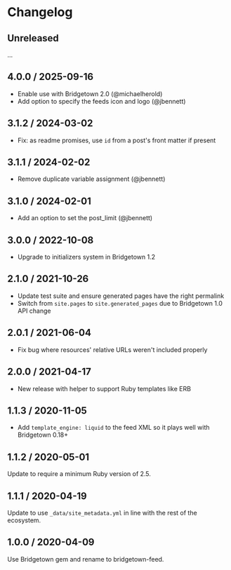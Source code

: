 # Changelog

## Unreleased

...

## 4.0.0 / 2025-09-16

* Enable use with Bridgetown 2.0 (@michaelherold)
* Add option to specify the feeds icon and logo (@jbennett)

## 3.1.2 / 2024-03-02

* Fix: as readme promises, use `id` from a post's front matter if present

## 3.1.1 / 2024-02-02

* Remove duplicate variable assignment (@jbennett)

## 3.1.0 / 2024-02-01

* Add an option to set the post_limit (@jbennett)

## 3.0.0 / 2022-10-08

* Upgrade to initializers system in Bridgetown 1.2

## 2.1.0 / 2021-10-26

* Update test suite and ensure generated pages have the right permalink
* Switch from `site.pages` to `site.generated_pages` due to Bridgetown 1.0 API change

## 2.0.1 / 2021-06-04

* Fix bug where resources' relative URLs weren't included properly

## 2.0.0 / 2021-04-17

* New release with helper to support Ruby templates like ERB

## 1.1.3 / 2020-11-05

* Add `template_engine: liquid` to the feed XML so it plays well with Bridgetown 0.18+

## 1.1.2 / 2020-05-01

Update to require a minimum Ruby version of 2.5.

## 1.1.1 / 2020-04-19

Update to use `_data/site_metadata.yml` in line with the rest of the ecosystem.

## 1.0.0 / 2020-04-09

Use Bridgetown gem and rename to bridgetown-feed.